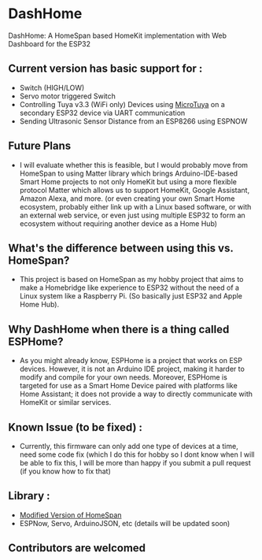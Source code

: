 # DashHome
DashHome: A HomeSpan based HomeKit implementation with Web Dashboard for the ESP32

## Current version has basic support for :
- Switch (HIGH/LOW)
- Servo motor triggered Switch
- Controlling Tuya v3.3 (WiFi only) Devices using [MicroTuya](https://github.com/kwankiu/MicroTuya) on a secondary ESP32 device via UART communication
- Sending Ultrasonic Sensor Distance from an ESP8266 using ESPNOW

## Future Plans
- I will evaluate whether this is feasible, but I would probably move from HomeSpan to using Matter library which brings Arduino-IDE-based Smart Home projects to not only HomeKit but using a more flexible protocol Matter which allows us to support HomeKit, Google Assistant, Amazon Alexa, and more. (or even creating your own Smart Home ecosystem, probably either link up with a Linux based software, or with an external web service, or even just using multiple ESP32 to form an ecosystem without requiring another device as a Home Hub)

## What's the difference between using this vs. HomeSpan?
- This project is based on HomeSpan as my hobby project that aims to make a Homebridge like experience to ESP32 without the need of a Linux system like a Raspberry Pi. (So basically just ESP32 and Apple Home Hub).

## Why DashHome when there is a thing called ESPHome?
- As you might already know, ESPHome is a project that works on ESP devices. However, it is not an Arduino IDE project, making it harder to modify and compile for your own needs. Moreover, ESPHome is targeted for use as a Smart Home Device paired with platforms like Home Assistant; it does not provide a way to directly communicate with HomeKit or similar services.

## Known Issue (to be fixed) :
- Currently, this firmware can only add one type of devices at a time, need some code fix (which I do this for hobby so I dont know when I will be able to fix this, I will be more than happy if you submit a pull request (if you know how to fix that)

## Library :
- [Modified Version of HomeSpan](https://github.com/kwankiu/HomeSpan)
- ESPNow, Servo, ArduinoJSON, etc (details will be updated soon)

## Contributors are welcomed 
